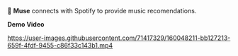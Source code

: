 🎵 **Muse** connects with Spotify to provide music recomendations. 

**Demo Video**

https://user-images.githubusercontent.com/71417329/160048211-bb127213-659f-4fdf-9455-c86f33c143b1.mp4

